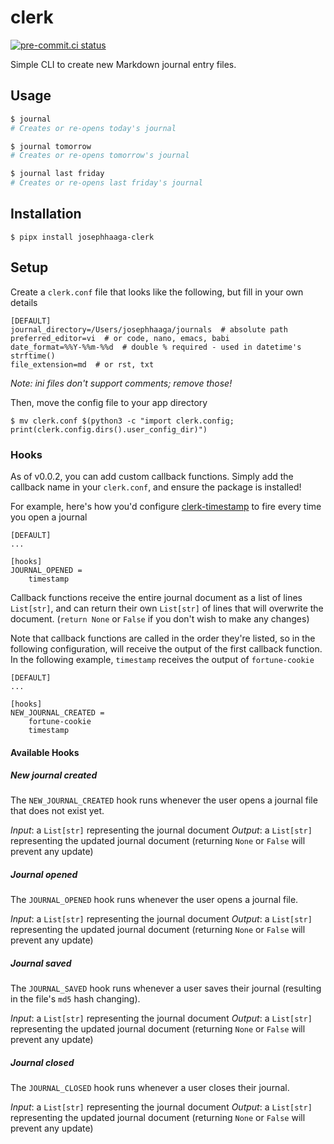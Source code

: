 # clerk

[![pre-commit.ci status](https://results.pre-commit.ci/badge/github/josephhaaga/clerk/main.svg)](https://results.pre-commit.ci/latest/github/josephhaaga/clerk/main)

Simple CLI to create new Markdown journal entry files.

## Usage
```bash
$ journal
# Creates or re-opens today's journal

$ journal tomorrow
# Creates or re-opens tomorrow's journal

$ journal last friday
# Creates or re-opens last friday's journal
```

## Installation

```
$ pipx install josephhaaga-clerk
```

## Setup

Create a `clerk.conf` file that looks like the following, but fill in your own details

```
[DEFAULT]
journal_directory=/Users/josephhaaga/journals  # absolute path
preferred_editor=vi  # or code, nano, emacs, babi
date_format=%%Y-%%m-%%d  # double % required - used in datetime's strftime()
file_extension=md  # or rst, txt
```

*Note: ini files don't support comments; remove those!*

Then, move the config file to your app directory

```
$ mv clerk.conf $(python3 -c "import clerk.config; print(clerk.config.dirs().user_config_dir)")
```



### Hooks

As of v0.0.2, you can add custom callback functions. Simply add the callback name in your `clerk.conf`, and ensure the package is installed!

For example, here's how you'd configure [clerk-timestamp](https://github.com/josephhaaga/clerk-timestamp) to fire every time you open a journal

```
[DEFAULT]
...

[hooks]
JOURNAL_OPENED =
    timestamp
```

Callback functions receive the entire journal document as a list of lines `List[str]`, and can return their own `List[str]` of lines that will overwrite the document. (`return None` or `False` if you don't wish to make any changes)

Note that callback functions are called in the order they're listed, so in the following configuration, will receive the output of the first callback function. In the following example, `timestamp` receives the output of `fortune-cookie`

```
[DEFAULT]
...

[hooks]
NEW_JOURNAL_CREATED =
    fortune-cookie
    timestamp
```


#### Available Hooks

##### New journal created

The `NEW_JOURNAL_CREATED` hook runs whenever the user opens a journal file that does not exist yet.

*Input*: a `List[str]` representing the journal document
*Output*: a `List[str]` representing the updated journal document (returning `None` or `False` will prevent any update)


##### Journal opened

The `JOURNAL_OPENED` hook runs whenever the user opens a journal file.

*Input*: a `List[str]` representing the journal document
*Output*: a `List[str]` representing the updated journal document (returning `None` or `False` will prevent any update)


##### Journal saved

The `JOURNAL_SAVED` hook runs whenever a user saves their journal (resulting in the file's `md5` hash changing).

*Input*: a `List[str]` representing the journal document
*Output*: a `List[str]` representing the updated journal document (returning `None` or `False` will prevent any update)

##### Journal closed

The `JOURNAL_CLOSED` hook runs whenever a user closes their journal.

*Input*: a `List[str]` representing the journal document
*Output*: a `List[str]` representing the updated journal document (returning `None` or `False` will prevent any update)
